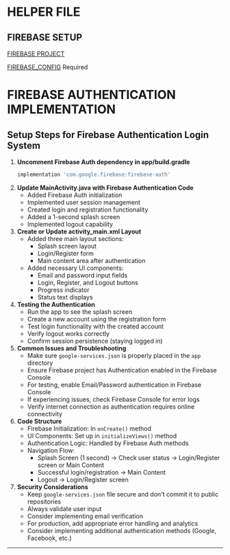 # HELPER FILE

## FIREBASE SETUP

[FIREBASE PROJECT](https://console.firebase.google.com/project/bedash-9192a/overview)

[FIREBASE_CONFIG](https://console.firebase.google.com/project/bedash-9192a/settings/general/android:com.bedash.app)
 Required

# FIREBASE AUTHENTICATION IMPLEMENTATION

## Setup Steps for Firebase Authentication Login System

1.  **Uncomment Firebase Auth dependency in app/build.gradle**
    ```gradle
    implementation 'com.google.firebase:firebase-auth'
    ```
2.  **Update MainActivity.java with Firebase Authentication Code**
    *   Added Firebase Auth initialization
    *   Implemented user session management
    *   Created login and registration functionality
    *   Added a 1-second splash screen
    *   Implemented logout capability
3.  **Create or Update activity_main.xml Layout**
    *   Added three main layout sections:
        *   Splash screen layout
        *   Login/Register form
        *   Main content area after authentication
    *   Added necessary UI components:
        *   Email and password input fields
        *   Login, Register, and Logout buttons
        *   Progress indicator
        *   Status text displays
4.  **Testing the Authentication**
    *   Run the app to see the splash screen
    *   Create a new account using the registration form
    *   Test login functionality with the created account
    *   Verify logout works correctly
    *   Confirm session persistence (staying logged in)
5.  **Common Issues and Troubleshooting**
    *   Make sure `google-services.json` is properly placed in the `app` directory
    *   Ensure Firebase project has Authentication enabled in the Firebase Console
    *   For testing, enable Email/Password authentication in Firebase Console
    *   If experiencing issues, check Firebase Console for error logs
    *   Verify internet connection as authentication requires online connectivity
6.  **Code Structure**
    *   Firebase Initialization: In `onCreate()` method
    *   UI Components: Set up in `initializeViews()` method
    *   Authentication Logic: Handled by Firebase Auth methods
    *   Navigation Flow:
        *   Splash Screen (1 second) → Check user status → Login/Register screen or Main Content
        *   Successful login/registration → Main Content
        *   Logout → Login/Register screen
7.  **Security Considerations**
    *   Keep `google-services.json` file secure and don't commit it to public repositories
    *   Always validate user input
    *   Consider implementing email verification
    *   For production, add appropriate error handling and analytics
    *   Consider implementing additional authentication methods (Google, Facebook, etc.)

---
